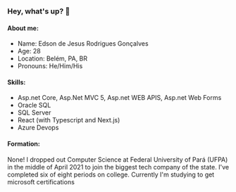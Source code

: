 ### Hey, what's up? 👋

#### About me:
- Name: Edson de Jesus Rodrigues Gonçalves
- Age: 28
- Location: Belém, PA, BR
- Pronouns: He/Him/His

#### Skills:
+ Asp.net Core, Asp.Net MVC 5, Asp.net WEB APIS, Asp.net Web Forms
+ Oracle SQL
+ SQL Server
+ React (with Typescript and Next.js)
+ Azure Devops

#### Formation:

None! I dropped out Computer Science at Federal University of Pará (UFPA) in the middle of April 2021 to join the biggest tech company of the state. I've completed six of eight periods on college. Currently I'm studying to get microsoft certifications

